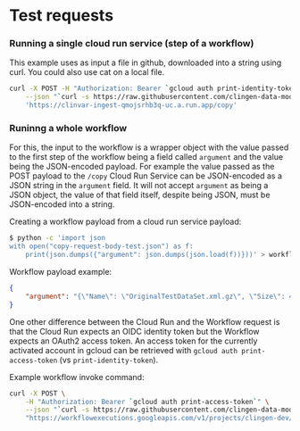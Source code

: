 # Test requests


### Running a single cloud run service (step of a workflow)

This example uses as input a file in github, downloaded into a string using curl. You could also use cat on a local file.

```bash
curl -X POST -H "Authorization: Bearer `gcloud auth print-identity-token`" \
    --json "`curl -s https://raw.githubusercontent.com/clingen-data-model/clinvar-ingest/44-workflow-copy-job/test/data/api/copy-request-body-test.json`" \
    'https://clinvar-ingest-qmojsrhb3q-uc.a.run.app/copy'
```


### Runinng a whole workflow

For this, the input to the workflow is a wrapper object with the value passed to the first step of the workflow being a field called `argument` and the value being the JSON-encoded payload. For example the value passed as the POST payload to the `/copy` Cloud Run Service can be JSON-encoded as a JSON string in the `argument` field. It will not accept `argument` as being a JSON object, the value of that field itself, despite being JSON, must be JSON-encoded into a string.

Creating a workflow payload from a cloud run service payload:

```bash
$ python -c 'import json
with open("copy-request-body-test.json") as f:
    print(json.dumps({"argument": json.dumps(json.load(f))}))' > workflow-request-body-test.json
```

Workflow payload example:
```json
{
    "argument": "{\"Name\": \"OriginalTestDataSet.xml.gz\", \"Size\": 46719, \"Released\": \"2023-10-07 15:47:16\", \"Last Modified\": \"2023-10-07 15:47:16\", \"Directory\": \"\", \"Release Date\": \"2023-10-07\"}"
}

```

One other difference between the Cloud Run and the Workflow request is that the Cloud Run expects an OIDC identity token but the Workflow expects an OAuth2 access token. An access token for the currently activated account in gcloud can be retrieved with `gcloud auth print-access-token` (vs `print-identity-token`).

Example workflow invoke command:
```bash
curl -X POST \
    -H "Authorization: Bearer `gcloud auth print-access-token`" \
    --json "`curl -s https://raw.githubusercontent.com/clingen-data-model/clinvar-ingest/44-workflow-copy-job/test/data/api/workflow-request-body-test.json`" \
    "https://workflowexecutions.googleapis.com/v1/projects/clingen-dev/locations/us-central1/workflows/clinvar-ingest/executions"
```
